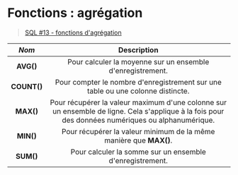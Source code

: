 # Fonctions : agrégation

> [SQL #13 - fonctions d'agrégation](https://www.youtube.com/watch?v=TnPLdAuGCzU)

|  ***Nom***  |                                                                  **Description**                                                                  |
|:-----------:|:-------------------------------------------------------------------------------------------------------------------------------------------------:|
|  **AVG()**  | Pour calculer la moyenne sur un ensemble d'enregistrement.                                                                                        |
| **COUNT()** | Pour compter le nombre d'enregistrement sur une table ou une colonne distincte.                                                                   |
|  **MAX()**  | Pour récupérer la valeur maximum d'une colonne sur un ensemble de ligne. Cela s'applique à la fois pour des données numériques ou alphanumérique. |
|  **MIN()**  | Pour récupérer la valeur minimum de la même manière que **MAX()**.                                                                                |
|  **SUM()**  | Pour calculer la somme sur un ensemble d'enregistrement.                                                                                          |
